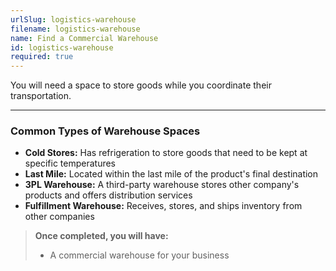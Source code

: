 ```yaml
---
urlSlug: logistics-warehouse
filename: logistics-warehouse
name: Find a Commercial Warehouse
id: logistics-warehouse
required: true
---
```

You will need a space to store goods while you coordinate their transportation. 

---
### Common Types of Warehouse Spaces
- **Cold Stores:** Has refrigeration to store goods that need to be kept at specific temperatures
- **Last Mile:** Located within the last mile of the product's final destination
- **3PL Warehouse:** A third-party warehouse stores other company's products and offers distribution services
- **Fulfillment Warehouse:** Receives, stores, and ships inventory from other companies

>**Once completed, you will have:** 
>- A commercial warehouse for your business
